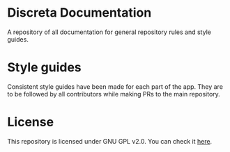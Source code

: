 # Discreta Documentation
A repository of all documentation for general repository rules and style guides.

# Style guides
Consistent style guides have been made for each part of the app. They are to be followed by all contributors while making PRs to the main repository.

# License
This repository is licensed under GNU GPL v2.0. You can check it [here](../LICENSE).